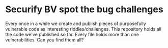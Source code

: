 # Securify BV spot the bug challenges

Every once in a while we create and publish pieces of purposefully vulnerable code as interesting riddles/challenges.
This repository holds all the code we've published so far.
Every file holds more than one vulnerabilities.
Can you find them all?
